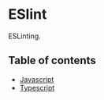 # ESlint
ESLinting.

## Table of contents

* [Javascript](/development/tools/linters/eslint/javascript.md)
* [Typescript](/development/tools/linters/eslint/typescript.md)

